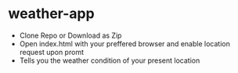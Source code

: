 # weather-app

* Clone Repo or Download as Zip
* Open index.html with your preffered browser and enable location request upon promt
* Tells you the weather condition of your present location
